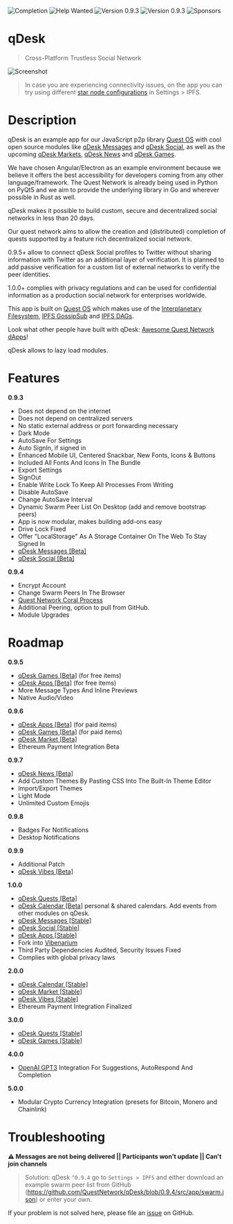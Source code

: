 ![Completion](https://img.shields.io/badge/completion-19%25-orange) ![Help Wanted](https://img.shields.io/badge/%20-help--wanted-%23159818) ![Version 0.9.3](https://img.shields.io/badge/stable-v0.9.4-green) ![Version 0.9.3](https://img.shields.io/badge/dev-v0.9.5-blue) ![Sponsors](https://img.shields.io/badge/sponsors-1-orange)

# qDesk
> Cross-Platform Trustless Social Network

![Screenshot](https://github.com/QuestNetwork/qd-messages-ts/raw/0.9.3/doc/images/0.9.3.png?raw=true)

>In case you are experiencing connectivity issues, on the app you can try using different [star node configurations](#troubleshooting) in Settings > IPFS.

# Description
qDesk is an example app for our JavaScript p2p library [Quest OS](quest-os-js) with cool open source modules like [qDesk Messages](qd-messages-ts) and [qDesk Social](qd-social-ts), as well as the upcoming [qDesk Markets](qd-market-ts), [qDesk News](qd-news-ts) and [qDesk Games](qd-games-ts).

We have chosen Angular/Electron as an example environment because we believe it offers the best accessibility for developers coming from any other language/framework. The Quest Network is already being used in Python on PyQt5 and we aim to provide the underlying library in Go and wherever possible in Rust as well.

qDesk makes it possible to build custom, secure and decentralized social networks in less than 20 days.

Our quest network aims to allow the creation and (distributed) completion of quests supported by a feature rich decentralized social network.

0.9.5+ allow to connect qDesk Social profiles to Twitter without sharing information with Twitter as an additional layer of verification. It is planned to add passive verification for a custom list of external networks to verify the peer identities.

1.0.0+ complies with privacy regulations and can be used for confidential information as a production social network for enterprises worldwide. 

This app is built on [Quest OS](quest-os-js) which makes use of the [Interplanetary Filesystem](https://ipfs.io), [IPFS GossipSub](https://blog.ipfs.io/2020-05-20-gossipsub-v1.1/) and [IPFS DAGs](https://docs.ipfs.io/concepts/merkle-dag/).

Look what other people have built with qDesk: [Awesome Quest Network dApps](https://github.com/QuestNetwork/awesome/blob/master/README.md)!

qDesk allows to lazy load modules.

# Features

**0.9.3**
- Does not depend on the internet
- Does not depend on centralized servers
- No static external address or port forwarding necessary
- Dark Mode
- AutoSave For Settings
- Auto SignIn, if signed in
- Enhanced Mobile UI, Centered Snackbar, New Fonts, Icons & Buttons
- Included All Fonts And Icons In The Bundle
- Export Settings
- SignOut
- Enable Write Lock To Keep All Processes From Writing
- Disable AutoSave
- Change AutoSave Interval
- Dynamic Swarm Peer List On Desktop (add and remove bootstrap peers)
- App is now modular, makes building add-ons easy
- Drive Lock Fixed
- Offer "LocalStorage" As A Storage Container On The Web To Stay Signed In
- [qDesk Messages \[Beta\]](qd-messages-ts)
- [qDesk Social \[Beta\]](quest-social-js)

**0.9.4**
- Encrypt Account
- Change Swarm Peers In The Browser
- [Quest Network Coral Process](quest-coral-js)
- Additional Peering, option to pull from GitHub.
- Module Upgrades

# Roadmap

**0.9.5**
- [qDesk Games \[Beta\]](qd-games-ts) (for free items)
- [qDesk Apps \[Beta\]](qd-market-ts) (for free items)
- More Message Types And Inline Previews
- Native Audio/Video

**0.9.6**
- [qDesk Apps \[Beta\]](qd-apps-ts) (for paid items)
- [qDesk Games \[Beta\]](qd-games-ts) (for paid items)
- [qDesk Market \[Beta\]](qd-market-ts)
- Ethereum Payment Integration Beta

**0.9.7**
- [qDesk News \[Beta\]](qd-news-ts)
- Add Custom Themes By Pasting CSS Into The Built-In Theme Editor
- Import/Export Themes
- Light Mode
- Unlimited Custom Emojis

**0.9.8**
- Badges For Notifications
- Desktop Notifications

**0.9.9**
- Additional Patch
- [qDesk Vibes \[Beta\]](qd-vibes-ts) 

**1.0.0**
- [qDesk Quests \[Beta\]](qd-quest-ts)
- [qDesk Calendar \[Beta\]](qd-calendar-ts) personal & shared calendars. Add events from other modules on qDesk.
- [qDesk Messages \[Stable\]](qd-messages-ts)
- [qDesk Social \[Stable\]](quest-social-js)
- [qDesk Apps \[Stable\]](qd-apps-ts)
- Fork into [Vibenarium](https://github.com/Vibenarium/vibenarium-platform)
- Third Party Dependencies Audited, Security Issues Fixed
- Complies with global privacy laws

**2.0.0**
- [qDesk Calendar \[Stable\]](qd-calendar-ts)
- [qDesk Market \[Stable\]](qd-market-ts)
- [qDesk Vibes \[Stable\]](qd-vibes-ts) 
- Ethereum Payment Integration Finalized

**3.0.0**
- [qDesk Quests \[Stable\]](qd-quest-ts)
- [qDesk Games \[Stable\]](qd-games-ts)

**4.0.0**
- [OpenAI GPT3](https://en.wikipedia.org/wiki/GPT-3) Integration For Suggestions, AutoRespond And Completion

**5.0.0**
- Modular Crypto Currency Integration (presets for Bitcoin, Monero and Chainlink)


# Troubleshooting
**:warning: Messages are not being delivered || Participants won't update || Can't join channels**<br>
>Solution: qDesk ``^0.9.4`` go to ``Settings > IPFS`` and either download an example swarm peer list from GitHub (https://github.com/QuestNetwork/qDesk/blob/0.9.4/src/app/swarm.json) or enter your own.

If your problem is not solved here, please file an [issue](https://github.com/QuestNetwork/qDesk/issues/new) on GitHub.

